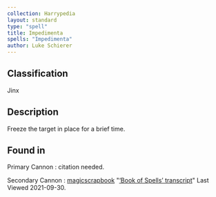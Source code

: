```yaml
---
collection: Harrypedia
layout: standard
type: "spell"
title: Impedimenta
spells: "Impedimenta"
author: Luke Schierer
---
```


## Classification

Jinx

## Description

Freeze the target in place for a brief time.

## Found in

Primary Cannon
: citation needed.

Secondary Cannon
: [magicscrapbook](https://magicscrapbook.tumblr.com/)
"[‘Book of Spells’ transcript](https://magicscrapbook.tumblr.com/post/162085200042/book-of-spells-transcript)"
Last Viewed 2021-09-30.
